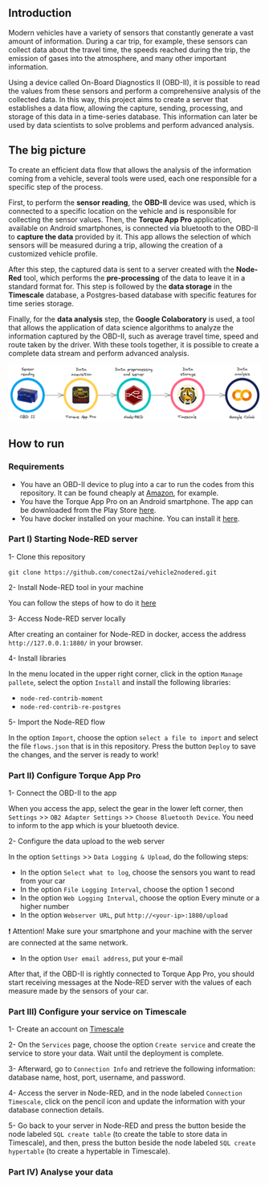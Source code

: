 ## Introduction

Modern vehicles have a variety of sensors that constantly generate a vast amount of information. During a car trip, for example, these sensors can collect data about the travel time, the speeds reached during the trip, the emission of gases into the atmosphere, and many other important information.

Using a device called On-Board Diagnostics II (OBD-II), it is possible to read the values from these sensors and perform a comprehensive analysis of the collected data. In this way, this project aims to create a server that establishes a data flow, allowing the capture, sending, processing, and storage of this data in a time-series database. This information can later be used by data scientists to solve problems and perform advanced analysis.

## The big picture

To create an efficient data flow that allows the analysis of the information coming from a vehicle, several tools were used, each one responsible for a specific step of the process.

First, to perform the **sensor reading**, the **OBD-II** device was used, which is connected to a specific location on the vehicle and is responsible for collecting the sensor values. Then, the **Torque App Pro** application, available on Android smartphones, is connected via bluetooth to the OBD-II to **capture the data** provided by it. This app allows the selection of which sensors will be measured during a trip, allowing the creation of a customized vehicle profile.

After this step, the captured data is sent to a server created with the **Node-Red** tool, which performs the **pre-processing** of the data to leave it in a standard format for. This step is followed by the **data storage** in the **Timescale** database, a Postgres-based database with specific features for time series storage.

Finally, for the **data analysis** step, the **Google Colaboratory** is used, a tool that allows the application of data science algorithms to analyze the information captured by the OBD-II, such as average travel time, speed and route taken by the driver. With these tools together, it is possible to create a complete data stream and perform advanced analysis.

![image info](./img/final-bigpicture-nodered.png)

## How to run

### Requirements

- You have an OBD-II device to plug into a car to run the codes from this repository. It can be found cheaply at [Amazon](https://www.amazon.com.br/), for example.
- You have the Torque App Pro on an Android smartphone. The app can be downloaded from the Play Store [here](https://play.google.com/store/apps/details?id=org.prowl.torque&hl=pt_BR&gl=US).
- You have docker installed on your machine. You can install it [here](https://www.docker.com/).

### Part I) Starting Node-RED server

1- Clone this repository 

```
git clone https://github.com/conect2ai/vehicle2nodered.git
```

2- Install Node-RED tool in your machine

You can follow the steps of how to do it [here](https://nodered.org/docs/getting-started/docker)

3- Access Node-RED server locally

After creating an container for Node-RED in docker, access the address `http://127.0.0.1:1880/` in your browser.

4- Install libraries

In the menu located in the upper right corner, click in the option `Manage pallete`, select the option `Install` and install the following libraries:

- `node-red-contrib-moment`
- `node-red-contrib-re-postgres`

5- Import the Node-RED flow

In the option `Import`, choose the option `select a file to import` and select the file `flows.json` that is in this repository. Press the button `Deploy` to save the changes, and the server is ready to work!

### Part II) Configure Torque App Pro

1- Connect the OBD-II to the app

When you access the app, select the gear in the lower left corner, then `Settings` >> `OB2 Adapter Settings` >> `Choose Bluetooth Device`. You need to inform to the app which is your bluetooth device. 

2- Configure the data upload to the web server

In the option `Settings` >> `Data Logging & Upload`, do the following steps:

- In the option `Select what to log`, choose the sensors you want to read from your car
- In the option `File Logging Interval`, choose the option 1 second
- In the option `Web Logging Interval`, choose the option Every minute or a higher number
- In the option `Webserver URL`, put `http://<your-ip>:1880/upload` 

:heavy_exclamation_mark: Attention! Make sure your smartphone and your machine with the server are connected at the same network.

- In the option `User email address`, put your e-mail

After that, if the OBD-II is rightly connected to Torque App Pro, you should start receiving messages at the Node-RED server with the values of each measure made by the sensors of your car. 

### Part III) Configure your service on Timescale

1- Create an account on [Timescale](https://www.timescale.com/)

2- On the `Services` page, choose the option `Create service` and create the service to store your data. Wait until the deployment is complete.

3- Afterward, go to `Connection Info` and retrieve the following information: database name, host, port, username, and password.

4- Access the server in Node-RED, and in the node labeled `Connection Timescale`, click on the pencil icon and update the information with your database connection details. 

5- Go back to your server in Node-RED and press the button beside the node labeled `SQL create table` (to create the table to store data in Timescale), and then, press the button beside the node labeled `SQL create hypertable` (to create a hypertable in Timescale).

### Part IV) Analyse your data





